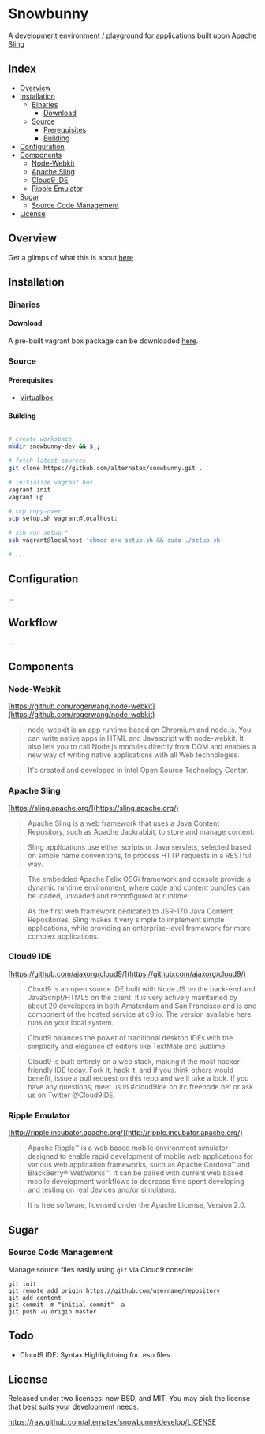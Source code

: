 Snowbunny
=============

A development environment / playground for applications built upon [Apache Sling](http://sling.apache.org)

Index
------------

- [Overview](#overview)
- [Installation](#installation)
  - [Binaries](#binaries)
      - [Download](#download)
  - [Source](#source)
      - [Prerequisites](#prerequisites)
      - [Building](#building)
- [Configuration](#configuration)
- [Components](#components)
  - [Node-Webkit](#node-webkit)
  - [Apache Sling](#apache-sling)
  - [Cloud9 IDE](#cloud9-ide)
  - [Ripple Emulator](#ripple-emulator)
- [Sugar](#sugar)
  - [Source Code Management](#source-code-management)
- [License](#license)

<!--
- [Tour](#tour)
  - [Tray Menu](#tour-tray-menu)
  - [Cloud9 IDE](#tour-cloud9-ide)
  - [Sling Browser](#tour-sling-browser)
  - [Sling Console](#tour-sling-console)
  - [Ripple Emulator](#tour-ripple-emulator)
  - [Version Control](#tour-version-control)
-->

<!--
Bootstrap
------------

Cloud9 is started automatically with it's process bound to Snowbunny as parent process / lifecycle. 

Post starting Cloud9 Sling availability is checked using an HTTP request. XXX this request fails a Sling instance will be started automatically aswell. 

A WebDav mount to connect the two is initiated as soon as Sling is ready to operate.
-->

Overview
------------

Get a glimps of what this is about [here](http://slid.es/giannifurger/snowbunny/fullscreen)

Installation
------------

### Binaries

#### Download

A pre-built vagrant box package can be downloaded [here](https://github.com/alternatex/snowbunny/archive/1.0.0.tar.gz).

### Source

#### Prerequisites

* [Virtualbox](http://www.virtualbox.org)

#### Building

```bash

# create workspace
mkdir snowbunny-dev && $_;

# fetch latest sources
git clone https://github.com/alternatex/snowbunny.git .

# initialize vagrant box
vagrant init
vagrant up

# scp copy-over 
scp setup.sh vagrant@localhost:

# ssh run setup *
ssh vagrant@localhost 'chmod a+x setup.sh && sudo ./setup.sh'

# ...

```

Configuration
------------

...

Workflow
------------

...

Components
------------

### Node-Webkit

[https://github.com/rogerwang/node-webkit](https://github.com/rogerwang/node-webkit)

> node-webkit is an app runtime based on Chromium and node.js. You can write native apps in HTML and Javascript with node-webkit. It also lets you to call Node.js modules directly from DOM and enables a new way of writing native applications with all Web technologies.

> It's created and developed in Intel Open Source Technology Center.

### Apache Sling

[https://sling.apache.org/](https://sling.apache.org/)

> Apache Sling is a web framework that uses a Java Content Repository, such as Apache Jackrabbit, to store and manage content.

> Sling applications use either scripts or Java servlets, selected based on simple name conventions, to process HTTP requests in a RESTful way.

> The embedded Apache Felix OSGi framework and console provide a dynamic runtime environment, where code and content bundles can be loaded, unloaded and reconfigured at runtime.

> As the first web framework dedicated to JSR-170 Java Content Repositories, Sling makes it very simple to implement simple applications, while providing an enterprise-level framework for more complex applications.

### Cloud9 IDE

[https://github.com/ajaxorg/cloud9/](https://github.com/ajaxorg/cloud9/)

> Cloud9 is an open source IDE built with Node.JS on the back-end and JavaScript/HTML5 on the client. It is very actively maintained by about 20 developers in both Amsterdam and San Francisco and is one component of the hosted service at c9.io. The version available here runs on your local system.

> Cloud9 balances the power of traditional desktop IDEs with the simplicity and elegance of editors like TextMate and Sublime.

> Cloud9 is built entirely on a web stack, making it the most hacker-friendly IDE today. Fork it, hack it, and if you think others would benefit, issue a pull request on this repo and we'll take a look. If you have any questions, meet us in #cloud9ide on irc.freenode.net or ask us on Twitter @Cloud9IDE.

### Ripple Emulator

[http://ripple.incubator.apache.org/](http://ripple.incubator.apache.org/)

> Apache Ripple™ is a web based mobile environment simulator designed to enable rapid development of mobile web applications for various web application frameworks, such as Apache Cordova™ and BlackBerry® WebWorks™. It can be paired with current web based mobile development workflows to decrease time spent developing and testing on real devices and/or simulators.

> It is free software, licensed under the Apache License, Version 2.0.

Sugar
------------

### Source Code Management

Manage source files easily using `git` via Cloud9 console:

```shell
git init
git remote add origin https://github.com/username/repository
git add content 
git commit -m "initial commit" -a
git push -u origin master
```

Todo
------------

- Cloud9 IDE: Syntax Highlightning for .esp files

License
------------
Released under two licenses: new BSD, and MIT. You may pick the
license that best suits your development needs.

https://raw.github.com/alternatex/snowbunny/develop/LICENSE
